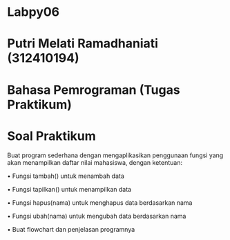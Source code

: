 # Labpy06
# Putri Melati Ramadhaniati (312410194)
# Bahasa Pemrograman (Tugas Praktikum)

# Soal Praktikum
Buat program sederhana dengan mengaplikasikan penggunaan fungsi
yang akan menampilkan daftar nilai mahasiswa, dengan ketentuan:

• Fungsi tambah() untuk menambah data

• Fungsi tapilkan() untuk menampilkan data

• Fungsi hapus(nama) untuk menghapus data berdasarkan nama

• Fungsi ubah(nama) untuk mengubah data berdasarkan nama

• Buat flowchart dan penjelasan programnya



